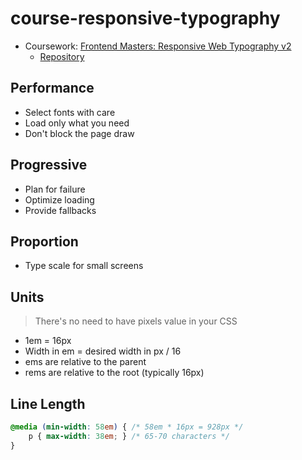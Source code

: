 # course-responsive-typography
* Coursework: [Frontend Masters: Responsive Web Typography v2](https://frontendmasters.com/courses/responsive-typography-v2/)
	* [Repository](https://github.com/jpamental/rwt-vf-workshop-full)

## Performance
* Select fonts with care
* Load only what you need
* Don't block the page draw

## Progressive
* Plan for failure
* Optimize loading
* Provide fallbacks

## Proportion
* Type scale for small screens

## Units
> There's no need to have pixels value in your CSS
* 1em = 16px
* Width in em = desired width in px / 16
* ems are relative to the parent
* rems are relative to the root (typically 16px)

## Line Length
``` css
@media (min-width: 58em) { /* 58em * 16px = 928px */
	p { max-width: 38em; } /* 65-70 characters */
}
```

